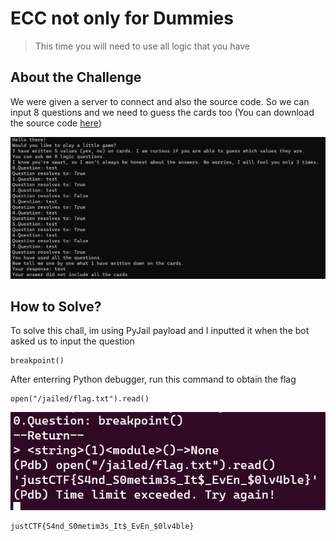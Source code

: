 # ECC not only for Dummies
> This time you will need to use all logic that you have

## About the Challenge
We were given a server to connect and also the source code. So we can input 8 questions and we need to guess the cards too (You can download the source code [here](ecc_not_only_for_dummies.zip))

![preview](images/preview.png)

## How to Solve?
To solve this chall, im using PyJail payload and I inputted it when the bot asked us to input the question

```
breakpoint()
```

After enterring Python debugger, run this command to obtain the flag

```
open("/jailed/flag.txt").read()
```

![flag](images/flag.png)

```
justCTF{S4nd_S0metim3s_It$_EvEn_$0lv4ble}
```